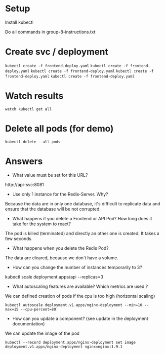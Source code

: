 # Setup

Install kubectl

Do all commands in group-8-instructions.txt

# Create svc / deployment

`kubectl create -f frontend-deploy.yaml`
`kubectl create -f frontend-deploy.yaml`
`kubectl create -f frontend-deploy.yaml`
`kubectl create -f frontend-deploy.yaml`
`kubectl create -f frontend-deploy.yaml`

# Watch results

`watch kubectl get all`

# Delete all pods (for demo)

`kubectl delete --all pods`

# Answers

- What value must be set for this URL?

http://api-svc:8081

- Use only 1 instance for the Redis-Server. Why?

Because the data are in only one database, it's difficult to replicate data and ensure that the database will be not corrupted.

- What happens if you delete a Frontend or API Pod? How long does it take for the system to react?

The pod is killed (terminated) and directly an other one is created. It takes a few seconds.

- What happens when you delete the Redis Pod?

The data are cleared, because we don't have a volume.

- How can you change the number of instances temporarily to 3?

kubectl scale deployment.apps/api --replicas=3

- What autoscaling features are available? Which metrics are used ?

We can defined creation of pods if the cpu is too high (horizontal scaling)

`kubectl autoscale deployment.v1.apps/nginx-deployment --min=10 --max=15 --cpu-percent=80`

- How can you update a component? (see update in the deployment documentation)

We can update the image of the pod

`kubectl --record deployment.apps/nginx-deployment set image deployment.v1.apps/nginx-deployment nginx=nginx:1.9.1`
